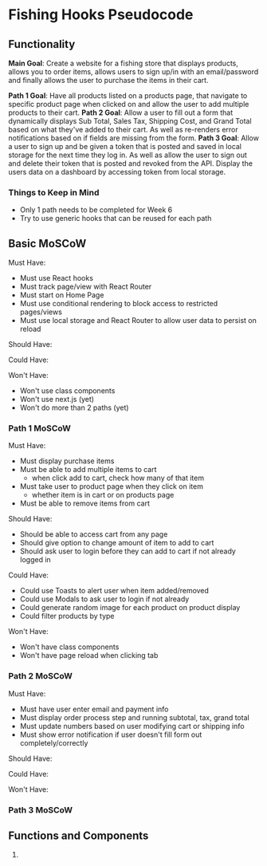 # Fishing Hooks Pseudocode
## Functionality
**Main Goal**: Create a website for a fishing store that displays products, allows you to order items, allows users to sign up/in with an email/password and finally allows the user to purchase the items in their cart.

**Path 1 Goal**: Have all products listed on a products page, that navigate to specific product page when clicked on and allow the user to add multiple products to their cart.
**Path 2 Goal**: Allow a user to fill out a form that dynamically displays Sub Total, Sales Tax, Shipping Cost, and Grand Total based on what they've added to their cart. As well as re-renders error notifications based on if fields are missing from the form.
**Path 3 Goal**: Allow a user to sign up and be given a token that is posted and saved in local storage for the next time they log in. As well as allow the user to sign out and delete their token that is posted and revoked from the API. Display the users data on a dashboard by accessing token from local storage.

### Things to Keep in Mind
- Only 1 path needs to be completed for Week 6
- Try to use generic hooks that can be reused for each path

## Basic MoSCoW
Must Have:
- Must use React hooks
- Must track page/view with React Router
- Must start on Home Page
- Must use conditional rendering to block access to restricted pages/views
- Must use local storage and React Router to allow user data to persist on reload

Should Have:

Could Have:

Won't Have:
- Won't use class components
- Won't use next.js (yet)
- Won't do more than 2 paths (yet)

### Path 1 MoSCoW
Must Have:
- Must display purchase items
- Must be able to add multiple items to cart
    - when click add to cart, check how many of that item
- Must take user to product page when they click on item
    - whether item is in cart or on products page
- Must be able to remove items from cart

Should Have:
- Should be able to access cart from any page
- Should give option to change amount of item to add to cart
- Should ask user to login before they can add to cart if not already logged in

Could Have:
- Could use Toasts to alert user when item added/removed
- Could use Modals to ask user to login if not already
- Could generate random image for each product on product display
- Could filter products by type

Won't Have:
- Won't have class components
- Won't have page reload when clicking tab

### Path 2 MoSCoW
Must Have:
- Must have user enter email and payment info
- Must display order process step and running subtotal, tax, grand total
- Must update numbers based on user modifying cart or shipping info
- Must show error notification if user doesn't fill form out completely/correctly

Should Have:

Could Have:

Won't Have:

### Path 3 MoSCoW


## Functions and Components
1. 